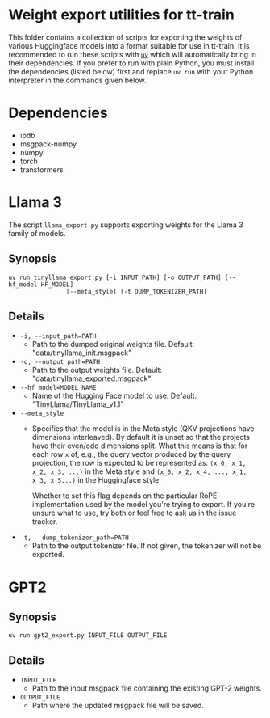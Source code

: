 # Weight export utilities for tt-train

This folder contains a collection of scripts for exporting the weights of
various Huggingface models into a format suitable for use in tt-train. It is
recommended to run these scripts with [`uv`](https://docs.astral.sh/uv/) which
will automatically bring in their dependencies. If you prefer to run with plain
Python, you must install the dependencies (listed below) first and replace `uv
run` with your Python interpreter in the commands given below.

# Dependencies
- ipdb
- msgpack-numpy
- numpy
- torch
- transformers

# Llama 3

The script `llama_export.py` supports exporting weights for the Llama 3 family
of models.

## Synopsis

``` shell
uv run tinyllama_export.py [-i INPUT_PATH] [-o OUTPUT_PATH] [--hf_model HF_MODEL]
                [--meta_style] [-t DUMP_TOKENIZER_PATH]
```

## Details

- `-i, --input_path=PATH`
  - Path to the dumped original weights file. Default:
    "data/tinyllama_init.msgpack"
- `-o, --output_path=PATH`
  - Path to the output weights file. Default: "data/tinyllama_exported.msgpack"
- `--hf_model=MODEL_NAME`
  - Name of the Hugging Face model to use. Default: "TinyLlama/TinyLlama_v1.1"
- `--meta_style`
  - Specifies that the model is in the Meta style (QKV projections have
    dimensions interleaved). By default it is unset so that the projects have
    their even/odd dimensions split. What this means is that for each row `x`
    of, e.g., the query vector produced by the query projection, the row is
    expected to be represented as: `(x_0, x_1, x_2, x_3, ...)` in the Meta style
    and `(x_0, x_2, x_4, ..., x_1, x_3, x_5...)` in the Huggingface style.

    Whether to set this flag depends on the particular RoPE implementation used
    by the model you're trying to export. If you're unsure what to use, try both
    or feel free to ask us in the issue tracker.
- `-t, --dump_tokenizer_path=PATH`
  - Path to the output tokenizer file. If not given, the tokenizer will not be
    exported.

# GPT2
## Synopsis

``` shell
uv run gpt2_export.py INPUT_FILE OUTPUT_FILE
```

## Details
- `INPUT_FILE`
  - Path to the input msgpack file containing the existing GPT-2 weights.
- `OUTPUT_FILE`
  - Path where the updated msgpack file will be saved.
